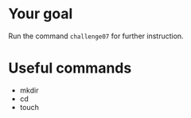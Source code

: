 

# Your goal
Run the command `challenge07` for further instruction.


# Useful commands
- mkdir
- cd
- touch

